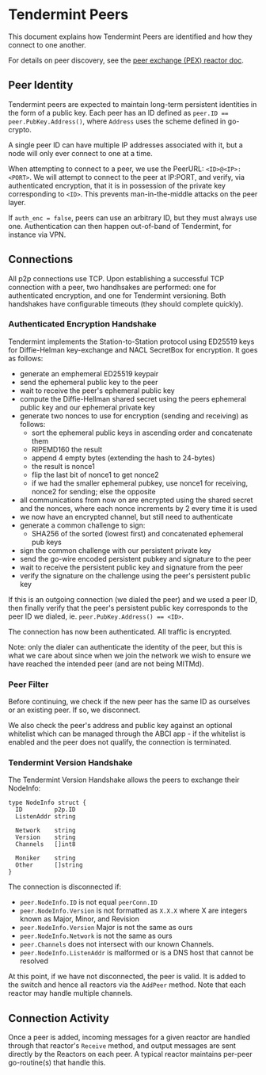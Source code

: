 # Tendermint Peers

This document explains how Tendermint Peers are identified and how they connect to one another.

For details on peer discovery, see the [peer exchange (PEX) reactor doc](https://github.com/tendermint/tendermint/blob/master/docs/spec/reactors/pex/pex.md).

## Peer Identity

Tendermint peers are expected to maintain long-term persistent identities in the form of a public key.
Each peer has an ID defined as `peer.ID == peer.PubKey.Address()`, where `Address` uses the scheme defined in go-crypto.

A single peer ID can have multiple IP addresses associated with it, but a node
will only ever connect to one at a time.

When attempting to connect to a peer, we use the PeerURL: `<ID>@<IP>:<PORT>`.
We will attempt to connect to the peer at IP:PORT, and verify,
via authenticated encryption, that it is in possession of the private key
corresponding to `<ID>`. This prevents man-in-the-middle attacks on the peer layer.

If `auth_enc = false`, peers can use an arbitrary ID, but they must always use
one. Authentication can then happen out-of-band of Tendermint, for instance via VPN.

## Connections

All p2p connections use TCP.
Upon establishing a successful TCP connection with a peer,
two handhsakes are performed: one for authenticated encryption, and one for Tendermint versioning.
Both handshakes have configurable timeouts (they should complete quickly).

### Authenticated Encryption Handshake

Tendermint implements the Station-to-Station protocol
using ED25519 keys for Diffie-Helman key-exchange and NACL SecretBox for encryption.
It goes as follows:
- generate an emphemeral ED25519 keypair
- send the ephemeral public key to the peer
- wait to receive the peer's ephemeral public key
- compute the Diffie-Hellman shared secret using the peers ephemeral public key and our ephemeral private key
- generate two nonces to use for encryption (sending and receiving) as follows:
    - sort the ephemeral public keys in ascending order and concatenate them
    - RIPEMD160 the result
    - append 4 empty bytes (extending the hash to 24-bytes)
    - the result is nonce1
    - flip the last bit of nonce1 to get nonce2
    - if we had the smaller ephemeral pubkey, use nonce1 for receiving, nonce2 for sending;
        else the opposite
- all communications from now on are encrypted using the shared secret and the nonces, where each nonce
increments by 2 every time it is used
- we now have an encrypted channel, but still need to authenticate
- generate a common challenge to sign:
    - SHA256 of the sorted (lowest first) and concatenated ephemeral pub keys
- sign the common challenge with our persistent private key
- send the go-wire encoded persistent pubkey and signature to the peer
- wait to receive the persistent public key and signature from the peer
- verify the signature on the challenge using the peer's persistent public key


If this is an outgoing connection (we dialed the peer) and we used a peer ID,
then finally verify that the peer's persistent public key corresponds to the peer ID we dialed,
ie. `peer.PubKey.Address() == <ID>`.

The connection has now been authenticated. All traffic is encrypted.

Note: only the dialer can authenticate the identity of the peer,
but this is what we care about since when we join the network we wish to
ensure we have reached the intended peer (and are not being MITMd).

### Peer Filter

Before continuing, we check if the new peer has the same ID as ourselves or
an existing peer. If so, we disconnect.

We also check the peer's address and public key against
an optional whitelist which can be managed through the ABCI app -
if the whitelist is enabled and the peer does not qualify, the connection is
terminated.


### Tendermint Version Handshake

The Tendermint Version Handshake allows the peers to exchange their NodeInfo:

```golang
type NodeInfo struct {
  ID         p2p.ID
  ListenAddr string

  Network    string
  Version    string
  Channels   []int8

  Moniker    string
  Other      []string
}
```

The connection is disconnected if:
- `peer.NodeInfo.ID` is not equal `peerConn.ID`
- `peer.NodeInfo.Version` is not formatted as `X.X.X` where X are integers known as Major, Minor, and Revision
- `peer.NodeInfo.Version` Major is not the same as ours
- `peer.NodeInfo.Network` is not the same as ours
- `peer.Channels` does not intersect with our known Channels.
- `peer.NodeInfo.ListenAddr` is malformed or is a DNS host that cannot be
  resolved


At this point, if we have not disconnected, the peer is valid.
It is added to the switch and hence all reactors via the `AddPeer` method.
Note that each reactor may handle multiple channels.

## Connection Activity

Once a peer is added, incoming messages for a given reactor are handled through
that reactor's `Receive` method, and output messages are sent directly by the Reactors
on each peer. A typical reactor maintains per-peer go-routine(s) that handle this.
